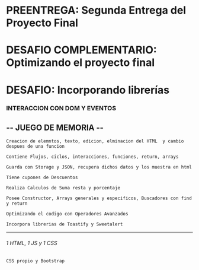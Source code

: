 # PREENTREGA: Segunda Entrega del Proyecto Final
# DESAFIO COMPLEMENTARIO: Optimizando el proyecto final
# DESAFIO: Incorporando librerías
### INTERACCION CON DOM Y EVENTOS
## -- JUEGO DE MEMORIA --
```
Creacion de elemntos, texto, edicion, elminacion del HTML  y cambio despues de una funcion
```
```
Contiene Flujos, ciclos, interacciones, funciones, return, arrays
```
```
Guarda con Storage y JSON, recupera dichos datos y los muestra en html
```
```
Tiene cupones de Descuentos
```
```
Realiza Calculos de Suma resta y porcentaje
```
```
Posee Constructor, Arrays generales y especificos, Buscadores con find y return
```
```
Optimizando el codigo con Operadores Avanzados
```
```
Incorpora librerias de Toastify y Sweetalert
```
------
###### 1 HTML, 1 JS y 1 CSS
```
CSS propio y Bootstrap
```
